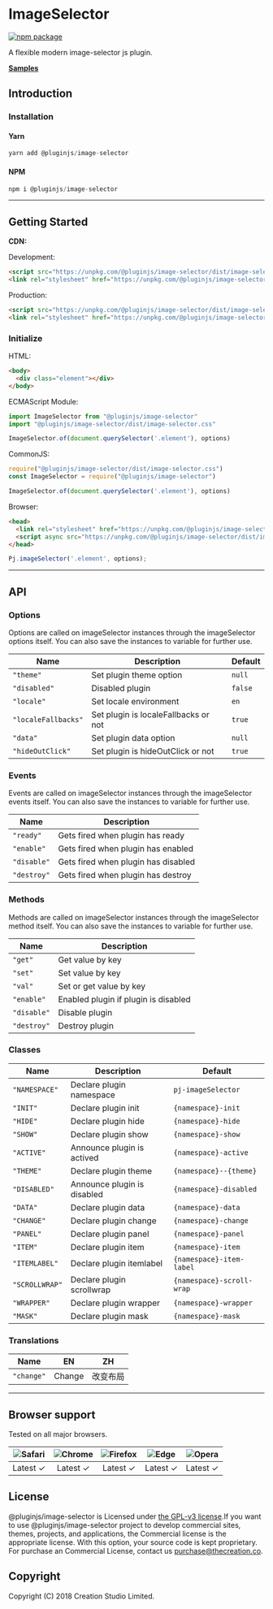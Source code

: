 # ImageSelector

[![npm package](https://img.shields.io/npm/v/@pluginjs/image-selector.svg)](https://www.npmjs.com/package/@pluginjs/image-selector)

A flexible modern image-selector js plugin.

**[Samples](https://codesandbox.io/s/github/pluginjs/plugin.js/tree/master/modules/imageSelector/samples)**

## Introduction

### Installation

#### Yarn

```javascript
yarn add @pluginjs/image-selector
```

#### NPM

```javascript
npm i @pluginjs/image-selector
```

---

## Getting Started

**CDN:**

Development:

```html
<script src="https://unpkg.com/@pluginjs/image-selector/dist/image-selector.js"></script>
<link rel="stylesheet" href="https://unpkg.com/@pluginjs/image-selector/dist/image-selector.css">
```

Production:

```html
<script src="https://unpkg.com/@pluginjs/image-selector/dist/image-selector.min.js"></script>
<link rel="stylesheet" href="https://unpkg.com/@pluginjs/image-selector/dist/image-selector.min.css">
```

### Initialize

HTML:

```html
<body>
  <div class="element"></div>
</body>
```

ECMAScript Module:

```javascript
import ImageSelector from "@pluginjs/image-selector"
import "@pluginjs/image-selector/dist/image-selector.css"

ImageSelector.of(document.querySelector('.element'), options)
```

CommonJS:

```javascript
require("@pluginjs/image-selector/dist/image-selector.css")
const ImageSelector = require("@pluginjs/image-selector")

ImageSelector.of(document.querySelector('.element'), options)
```

Browser:

```html
<head>
  <link rel="stylesheet" href="https://unpkg.com/@pluginjs/image-selector/dist/image-selector.css">
  <script async src="https://unpkg.com/@pluginjs/image-selector/dist/image-selector.js"></script>
</head>
```

```javascript
Pj.imageSelector('.element', options);
```

---

## API

### Options

Options are called on imageSelector instances through the imageSelector options itself.
You can also save the instances to variable for further use.

Name | Description | Default
-----|--------------|-----
`"theme"` | Set plugin theme option | `null`
`"disabled"` | Disabled plugin | `false`
`"locale"` | Set locale environment | `en`
`"localeFallbacks"` | Set plugin is localeFallbacks or not  | `true`
`"data"` | Set plugin data option | `null`
`"hideOutClick"` | Set plugin is hideOutClick or not  | `true`

### Events

Events are called on imageSelector instances through the imageSelector events itself.
You can also save the instances to variable for further use.

Name | Description
-----|-----
`"ready"` | Gets fired when plugin has ready
`"enable"` | Gets fired when plugin has enabled
`"disable"` | Gets fired when plugin has disabled
`"destroy"` | Gets fired when plugin has destroy

### Methods

Methods are called on imageSelector instances through the imageSelector method itself.
You can also save the instances to variable for further use.

Name | Description
-----|-----
`"get"` | Get value by key
`"set"` | Set value by key
`"val"` | Set or get value by key
`"enable"` | Enabled plugin if plugin is disabled
`"disable"` | Disable plugin
`"destroy"` | Destroy plugin

### Classes

Name | Description | Default
-----|------|------
`"NAMESPACE"` | Declare plugin namespace | `pj-imageSelector`
`"INIT"` | Declare plugin init | `{namespace}-init`
`"HIDE"` | Declare plugin hide | `{namespace}-hide`
`"SHOW"` | Declare plugin show | `{namespace}-show`
`"ACTIVE"` | Announce plugin is actived | `{namespace}-active`
`"THEME"` | Declare plugin theme | `{namespace}--{theme}`
`"DISABLED"` | Announce plugin is disabled | `{namespace}-disabled`
`"DATA"` | Declare plugin data | `{namespace}-data`
`"CHANGE"` | Declare plugin change | `{namespace}-change`
`"PANEL"` | Declare plugin panel | `{namespace}-panel`
`"ITEM"` | Declare plugin item | `{namespace}-item`
`"ITEMLABEL"` | Declare plugin itemlabel | `{namespace}-item-label`
`"SCROLLWRAP"` | Declare plugin scrollwrap | `{namespace}-scroll-wrap`
`"WRAPPER"` | Declare plugin wrapper | `{namespace}-wrapper`
`"MASK"` | Declare plugin mask | `{namespace}-mask`

### Translations

Name | EN | ZH
-----|------|-------
`"change"` | Change | 改变布局
---

## Browser support

Tested on all major browsers.

| <img src="https://raw.githubusercontent.com/alrra/browser-logos/master/src/safari/safari_32x32.png" alt="Safari"> | <img src="https://raw.githubusercontent.com/alrra/browser-logos/master/src/chrome/chrome_32x32.png" alt="Chrome"> | <img src="https://raw.githubusercontent.com/alrra/browser-logos/master/src/firefox/firefox_32x32.png" alt="Firefox"> | <img src="https://raw.githubusercontent.com/alrra/browser-logos/master/src/edge/edge_32x32.png" alt="Edge"> | <img src="https://raw.githubusercontent.com/alrra/browser-logos/master/src/opera/opera_32x32.png" alt="Opera"> |
|:--:|:--:|:--:|:--:|:--:|
| Latest ✓ | Latest ✓ | Latest ✓ | Latest ✓ | Latest ✓ |

## License

@pluginjs/image-selector is Licensed under [the GPL-v3 license](LICENSE).If you want to use @pluginjs/image-selector project to develop commercial sites, themes, projects, and applications, the Commercial license is the appropriate license. With this option, your source code is kept proprietary. For purchase an Commercial License, contact us purchase@thecreation.co.

## Copyright

Copyright (C) 2018 Creation Studio Limited.